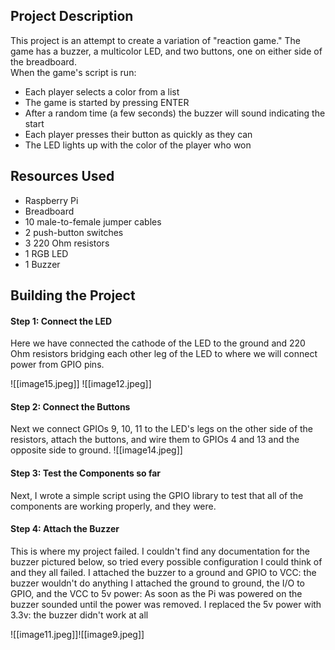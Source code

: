 ## Project Description
This project is an attempt to create a variation of "reaction game." The game has a buzzer, a multicolor LED, and two buttons, one on either side of the breadboard.  
When the game's script is run:
- Each player selects a color from a list
- The game is started by pressing ENTER
- After a random time (a few seconds) the buzzer will sound indicating the start
- Each player presses their button as quickly as they can
- The LED lights up with the color of the player who won
## Resources Used
- Raspberry Pi
- Breadboard
- 10 male-to-female jumper cables
- 2 push-button switches
- 3 220 Ohm resistors
- 1 RGB LED
- 1 Buzzer


## Building the Project
#### Step 1: Connect the LED
Here we have connected the cathode of the LED to the ground and 220 Ohm resistors bridging each other leg of the LED to where we will connect power from GPIO pins. 

![[image15.jpeg]]
![[image12.jpeg]]

#### Step 2: Connect the Buttons
Next we connect GPIOs 9, 10, 11 to the LED's legs on the other side of the resistors, attach the buttons, and wire them to GPIOs 4 and 13 and the opposite side to ground.
![[image14.jpeg]]

#### Step 3: Test the Components so far
Next, I wrote a simple script using the GPIO library to test that all of the components are working properly, and they were.

#### Step 4: Attach the Buzzer
This is where my project failed.  I couldn't find any documentation for the buzzer pictured below, so tried every possible configuration I could think of and they all failed.
I attached the buzzer to a ground and GPIO to VCC: the buzzer wouldn't do anything
I attached the ground to ground, the I/O to GPIO, and the VCC to 5v power: As soon as the Pi was powered on the buzzer sounded until the power was removed.
I replaced the 5v power with 3.3v: the buzzer didn't work at all

![[image11.jpeg]]![[image9.jpeg]]